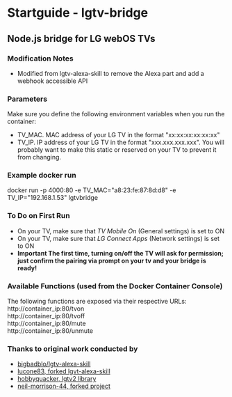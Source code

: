 # Startguide - lgtv-bridge
## Node.js bridge for LG webOS TVs

### Modification Notes
- Modified from lgtv-alexa-skill to remove the Alexa part and add a webhook accessible API

### Parameters
Make sure you define the following environment variables when you run the container:
- TV_MAC. MAC address of your LG TV in the format "xx:xx:xx:xx:xx:xx"
- TV_IP. IP address of your LG TV in the format "xxx.xxx.xxx.xxx". You will probably want to make this static or reserved on your TV to prevent it from changing.

### Example docker run
docker run -p 4000:80 -e TV_MAC="a8:23:fe:87:8d:d8" -e TV_IP="192.168.1.53" lgtvbridge

### To Do on First Run
- On your TV, make sure that _TV Mobile On_ (General settings) is set to ON
- On your TV, make sure that _LG Connect Apps_ (Network settings) is set to ON
- **Important The first time, turning on/off the TV will ask for permission; just confirm the pairing via prompt on your tv and your bridge is ready!**

### Available Functions (used from the Docker Container Console)
The following functions are exposed via their respective URLs:<br>
http://container_ip:80/tvon<br>
http://container_ip:80/tvoff<br>
http://container_ip:80/mute<br>
http://container_ip:80/unmute<br>

### Thanks to original work conducted by
- [bigbadblo/lgtv-alexa-skill](https://github.com/bigbadblo/lgtv-alexa-skill)
- [lucone83, forked lgvt-alexa-skill](https://github.com/lucone83/lgtv-alexa-skill)
- [hobbyquacker, lgtv2 library](https://github.com/hobbyquaker/lgtv2)
- [neil-morrison-44, forked project](https://github.com/neil-morrison44/lg-alexa-node)
